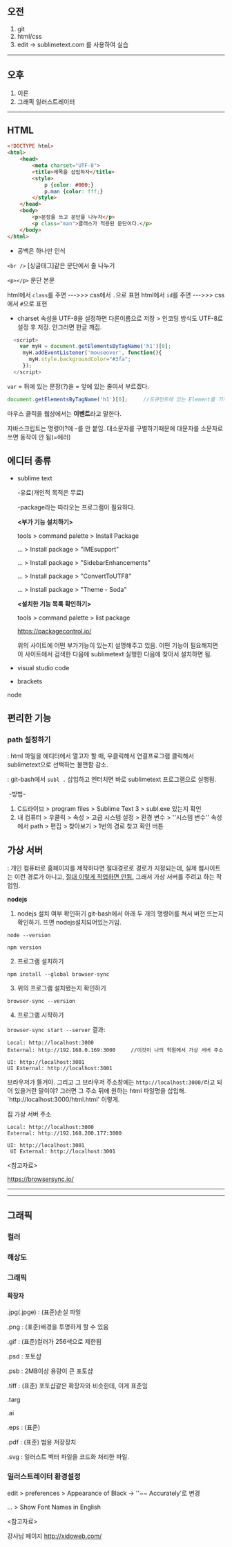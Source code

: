 ## 오전

1. git
2. html/css
3. edit -> sublimetext.com 를 사용하여 실습

---

## 오후

1. 이론
2. 그래픽 일러스트레이터

---



## HTML

```html
<!DOCTYPE html>
<html>
    <head>
        <meta charset="UTF-8">
        <title>제목을 삽입하자</title>
        <style>
            p {color: #000;}
            p.man {color: fff;}
        </style>
    </head>
    <body>
        <p>문장을 쓰고 문단을 나누자</p>
        <p class="man">클래스가 적용된 문단이다.</p>
    </body>
</html>
```



- 공백은 하나만 인식

```<br />``` [싱글태그]같은 문단에서 줄 나누기

```<p></p>``` 문단 본문

html에서 ```class```를 주면  --->>>  css에서  ```.```으로 표현
html에서 ```id```를 주면  --->>>  css에서 ```#```으로 표현



- charset 속성을 UTF-8을 설정하면 다른이름으로 저장 > 인코딩 방식도 UTF-8로 설정 후 저장. 안그러면 한글 깨짐.



```javascript
  <script>
  	var myH = document.getElementsByTagName('h1')[0];
	 myH.addEventListener('mouseover', function(){
	   myH.style.backgroundColor="#3fa";
	 });
  </script>
```

```var``` = 뒤에 있는 문장(?)을 = 앞에 있는 줄여서 부르겠다.

``````javascript
document.getElementsByTagName('h1')[0];		//도큐먼트에 있는 Element를 가져오자.
``````



마우스 클릭을 웹상에서는 **이벤트**라고 말한다.

자바스크립트는 명령어?에 -를 안 붙임.
대소문자를 구별하기때문에 대문자를 소문자로 쓰면 동작이 안 됨(=에러)





## 에디터 종류

- sublime text

  -유료(개인적 목적은 무료)

  -package라는 따라오는 프로그램이 필요하다.

  

  **<부가 기능 설치하기>**

  tools > command palette > Install Package

  ... > Install package  > "IMEsupport"

  ... > Install package  > "SidebarEnhancements"

  ... > Install package  > "ConvertToUTF8"

  ... > Install package  > "Theme - Soda"

  

  **<설치한 기능 목록 확인하기>**

  tools > command palette > list package

  

  https://packagecontrol.io/

  위의 사이트에 어떤 부가기능이 있는지 설명해주고 있음. 어떤 기능이 필요해지면 이 사이트에서 검색한 다음에 sublimetext 실행한 다음에 찾아서 설치하면 됨.

  

- visual studio code

- brackets



node



## 편리한 기능

### path 설정하기

: html  파일을 에디터에서 열고자 할 때, 우클릭해서 연결프로그램 클릭해서 sublimetext으로 선택하는 불편함 감소. 

: git-bash에서 ```subl .``` 삽입하고 엔터치면 바로 sublimetext 프로그램으로 실행됨. 

​	-방법-

1. C드라이브 > program files > Sublime Text 3 > subl.exe 있는지 확인
2. 내 컴퓨터 > 우클릭 > 속성 > 고급 시스템 설정 > 환경 변수 > ''시스템 변수'' 속성에서 path > 편집 > 찾아보기 > 1번의 경로 찾고 확인 버튼



## 가상 서버

: 개인 컴퓨터로 홈페이지를 제작하다면 절대경로로 경로가 지정되는데, 실제 웹사이트는 이런 경로가 아니고, <ins>절대 이렇게 작업하면 안됨.</ins>
그래서 가상 서버를 주려고 하는 작업임.

**nodejs**

1. nodejs 설치 여부 확인하기
   git-bash에서 아래 두 개의 명령어를 쳐서 버전 뜨는지 확인하기. 뜨면 nodejs설치되어있는거임.

```node --version```

```npm version```



2. 프로그램 설치하기

```npm install --global browser-sync``` 



3. 위의 프로그램 설치됐는지 확인하기

```browser-sync --version```



4. 프로그램 시작하기

```browser-sync start --server```
결과:

    Local: http://localhost:3000
    External: http://192.168.0.169:3000		//이것이 나의 학원에서 가상 서버 주소
    
    UI: http://localhost:3001
    UI External: http://localhost:3001
브라우저가 뜰거야. 그리고 그 브라우저 주소창에는 `http://localhost:3000/`라고 되어 있을거란 말이야? 그러면 그 주소 뒤에 원하는 html 파일명을 삽입해.
`http://localhost:3000/html.html' 이렇게.



집 가상 서버 주소

    Local: http://localhost:3000
    External: http://192.168.200.177:3000
    
    UI: http://localhost:3001
     UI External: http://localhost:3001



<참고자료>

https://browsersync.io/



---

---



## 그래픽

### 컬러

### 해상도

### 그래픽

#### 확장자

.jpg(.jpge) : (표준)손실  파일

.png : (표준)배경을 투명하게 할 수 있음

.gif : (표준)컬러가 256색으로 제한됨

.psd : 포토샵

.psb : 2MB이상 용량이 큰 포토샵

.tiff : (표준) 포토샵같은 확장자와 비슷한데, 이게 표준임

.targ

.ai

.eps : (표준)

.pdf : (표준) 범용 저장장치

.svg : 일러스트 벡터 파일을 코드화 처리한 파일.



### 일러스트레이터 환경설정

edit > preferences >  Appearance of Black -> ''~~ Accurately'로 변경

... > Show Font Names in English





<참고자료>

강사님 페이지 http://xidoweb.com/